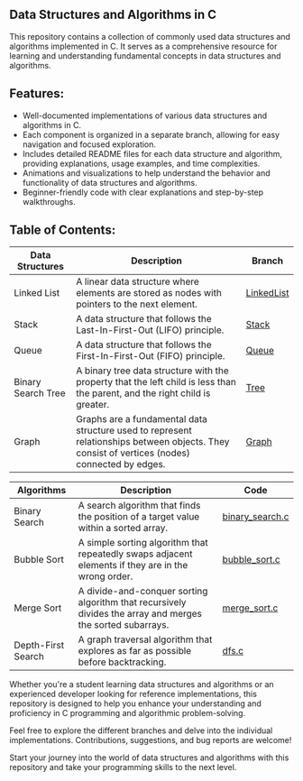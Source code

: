 ## Data Structures and Algorithms in C

This repository contains a collection of commonly used data structures and algorithms implemented in C. It serves as a comprehensive resource for learning and understanding fundamental concepts in data structures and algorithms.

## Features:
- Well-documented implementations of various data structures and algorithms in C.
- Each component is organized in a separate branch, allowing for easy navigation and focused exploration.
- Includes detailed README files for each data structure and algorithm, providing explanations, usage examples, and time complexities.
- Animations and visualizations to help understand the behavior and functionality of data structures and algorithms.
- Beginner-friendly code with clear explanations and step-by-step walkthroughs.

## Table of Contents:
| Data Structures     | Description                                      | Branch |
|---------------------|--------------------------------------------------|------|
| Linked List         | A linear data structure where elements are stored as nodes with pointers to the next element. | [LinkedList](https://github.com/Harish-Kushwah/Data-Structures-and-Algorithms-C/blob/LinkedList/readme.md) |
| Stack               | A data structure that follows the Last-In-First-Out (LIFO) principle. | [Stack](src/data_structures/stack.c) |
| Queue               | A data structure that follows the First-In-First-Out (FIFO) principle. | [Queue](src/data_structures/queue.c) |
| Binary Search Tree  | A binary tree data structure with the property that the left child is less than the parent, and the right child is greater. | [Tree](src/data_structures/binary_search_tree.c) |
|Graph|Graphs are a fundamental data structure used to represent relationships between objects. They consist of vertices (nodes) connected by edges.|[Graph](src/)|

| Algorithms          | Description                                      | Code |
|---------------------|--------------------------------------------------|------|
| Binary Search       | A search algorithm that finds the position of a target value within a sorted array. | [binary_search.c](src/algorithms/binary_search.c) |
| Bubble Sort         | A simple sorting algorithm that repeatedly swaps adjacent elements if they are in the wrong order. | [bubble_sort.c](src/algorithms/bubble_sort.c) |
| Merge Sort          | A divide-and-conquer sorting algorithm that recursively divides the array and merges the sorted subarrays. | [merge_sort.c](src/algorithms/merge_sort.c) |
| Depth-First Search  | A graph traversal algorithm that explores as far as possible before backtracking. | [dfs.c](src/algorithms/dfs.c) |

Whether you're a student learning data structures and algorithms or an experienced developer looking for reference implementations, this repository is designed to help you enhance your understanding and proficiency in C programming and algorithmic problem-solving.

Feel free to explore the different branches and delve into the individual implementations. Contributions, suggestions, and bug reports are welcome!

Start your journey into the world of data structures and algorithms with this repository and take your programming skills to the next level.


